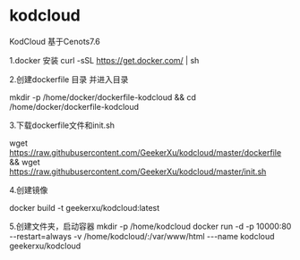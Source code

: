 # kodcloud
KodCloud 基于Cenots7.6

1.docker 安装
curl -sSL https://get.docker.com/ | sh

2.创建dockerfile 目录 并进入目录

mkdir -p /home/docker/dockerfile-kodcloud && cd /home/docker/dockerfile-kodcloud

3.下载dockerfile文件和init.sh

wget https://raw.githubusercontent.com/GeekerXu/kodcloud/master/dockerfile && wget https://raw.githubusercontent.com/GeekerXu/kodcloud/master/init.sh

4.创建镜像

docker build -t geekerxu/kodcloud:latest

5.创建文件夹，启动容器 
mkdir -p /home/kodcloud
docker run -d -p 10000:80 --restart=always -v /home/kodcloud/:/var/www/html ---name kodcloud geekerxu/kodcloud
